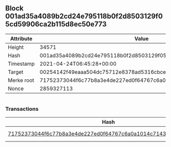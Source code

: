 ## Block 001ad35a4089b2cd24e795118b0f2d8503129f05cd59906ca2b115d8ec50e773

Attribute | Value
--- | ---
Height | 34571
Hash | 001ad35a4089b2cd24e795118b0f2d8503129f05cd59906ca2b115d8ec50e773
Timestamp | 2021-04-24T06:45:28+00:00
Target | 00254142f49eaaa504dc75712e8378ad5316cbcead634704b3734b6271167cc4
Merke root | 71752373044f6c77b8a3e4de227ed0f64767c6a0a1014c7143e748565f4f3893
Nonce | 2859327113

```

```

### Transactions

Hash | Amount
--- | ---
[71752373044f6c77b8a3e4de227ed0f64767c6a0a1014c7143e748565f4f3893](71752373044f6c77b8a3e4de227ed0f64767c6a0a1014c7143e748565f4f3893.md) | 10.00000000 SKEPTI 
